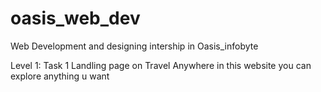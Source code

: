 # oasis_web_dev
Web Development and designing intership in Oasis_infobyte

Level 1: Task 1
Landling page on Travel Anywhere
in this website you can explore anything u want
